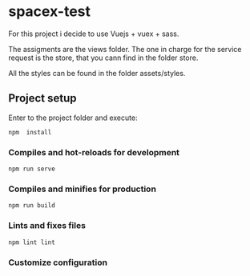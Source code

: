 # spacex-test

For this project i decide to use Vuejs + vuex + sass.

The assigments are the views folder. The one in charge for the service request is the store, that you cann find in the folder store.

All the styles can be found in the folder assets/styles.


## Project setup
Enter to the project folder and execute:

```
npm  install
```

### Compiles and hot-reloads for development
```
npm run serve
```

### Compiles and minifies for production
```
npm run build
```

### Lints and fixes files
```
npm lint lint
```

### Customize configuration

